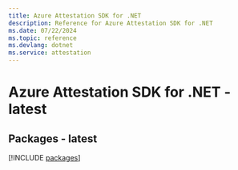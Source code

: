 ```yaml
---
title: Azure Attestation SDK for .NET
description: Reference for Azure Attestation SDK for .NET
ms.date: 07/22/2024
ms.topic: reference
ms.devlang: dotnet
ms.service: attestation
---
```

# Azure Attestation SDK for .NET - latest
## Packages - latest
[!INCLUDE [packages](attestation-index.md)]